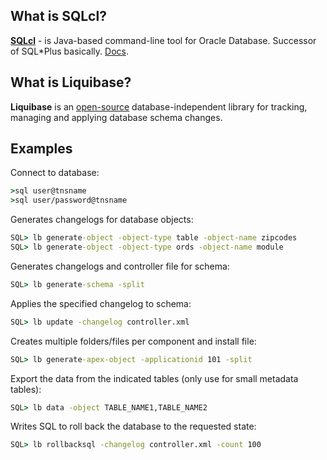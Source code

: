 ## What is SQLcl?
**[SQLcl](https://download.oracle.com/otn_software/java/sqldeveloper/sqlcl-latest.zip)** - is Java-based command-line tool for Oracle Database. Successor of SQL*Plus basically. [Docs](https://docs.oracle.com/en/database/oracle/sql-developer-command-line/index.html).
## What is Liquibase?
**Liquibase** is an [open-source](https://github.com/liquibase/liquibase) database-independent library for tracking, managing and applying database schema changes.
## Examples
Connect to database:
```bat
>sql user@tnsname
>sql user/password@tnsname
```
Generates changelogs for database objects:
```bat
SQL> lb generate-object -object-type table -object-name zipcodes
SQL> lb generate-object -object-type ords -object-name module
```
Generates changelogs and controller file for schema:
```bat
SQL> lb generate-schema -split
```
Applies the specified changelog to schema:
```bat
SQL> lb update -changelog controller.xml
```
Creates multiple folders/files per component and install file:
```bat
SQL> lb generate-apex-object -applicationid 101 -split
```
Export the data from the indicated tables (only use for small metadata tables):
```bat
SQL> lb data -object TABLE_NAME1,TABLE_NAME2
```
Writes SQL to roll back the database to the requested state:
```bat
SQL> lb rollbacksql -changelog controller.xml -count 100
```